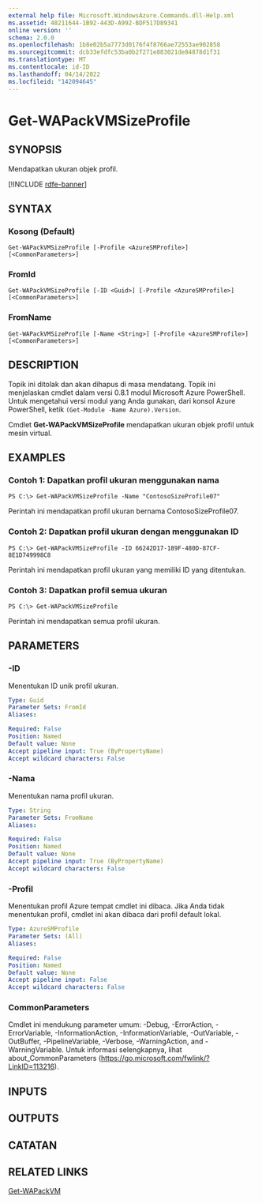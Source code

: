 ```yaml
---
external help file: Microsoft.WindowsAzure.Commands.dll-Help.xml
ms.assetid: 48211644-1B92-443D-A992-BDF517D89341
online version: ''
schema: 2.0.0
ms.openlocfilehash: 1b8e02b5a7773d0176f4f8766ae72553ae902858
ms.sourcegitcommit: dcb33efdfc53ba0b2f271e883021de84878d1f31
ms.translationtype: MT
ms.contentlocale: id-ID
ms.lasthandoff: 04/14/2022
ms.locfileid: "142094645"
---
```

# Get-WAPackVMSizeProfile

## SYNOPSIS
Mendapatkan ukuran objek profil.

[!INCLUDE [rdfe-banner](../../includes/rdfe-banner.md)]

## SYNTAX

### Kosong (Default)
```
Get-WAPackVMSizeProfile [-Profile <AzureSMProfile>] [<CommonParameters>]
```

### FromId
```
Get-WAPackVMSizeProfile [-ID <Guid>] [-Profile <AzureSMProfile>] [<CommonParameters>]
```

### FromName
```
Get-WAPackVMSizeProfile [-Name <String>] [-Profile <AzureSMProfile>] [<CommonParameters>]
```

## DESCRIPTION
Topik ini ditolak dan akan dihapus di masa mendatang.
Topik ini menjelaskan cmdlet dalam versi 0.8.1 modul Microsoft Azure PowerShell.
Untuk mengetahui versi modul yang Anda gunakan, dari konsol Azure PowerShell, ketik `(Get-Module -Name Azure).Version`.

Cmdlet **Get-WAPackVMSizeProfile** mendapatkan ukuran objek profil untuk mesin virtual.

## EXAMPLES

### Contoh 1: Dapatkan profil ukuran menggunakan nama
```
PS C:\> Get-WAPackVMSizeProfile -Name "ContosoSizeProfile07"
```

Perintah ini mendapatkan profil ukuran bernama ContosoSizeProfile07.

### Contoh 2: Dapatkan profil ukuran dengan menggunakan ID
```
PS C:\> Get-WAPackVMSizeProfile -ID 66242D17-189F-480D-87CF-8E1D749998C8
```

Perintah ini mendapatkan profil ukuran yang memiliki ID yang ditentukan.

### Contoh 3: Dapatkan profil semua ukuran
```
PS C:\> Get-WAPackVMSizeProfile
```

Perintah ini mendapatkan semua profil ukuran.

## PARAMETERS

### -ID
Menentukan ID unik profil ukuran.

```yaml
Type: Guid
Parameter Sets: FromId
Aliases:

Required: False
Position: Named
Default value: None
Accept pipeline input: True (ByPropertyName)
Accept wildcard characters: False
```

### -Nama
Menentukan nama profil ukuran.

```yaml
Type: String
Parameter Sets: FromName
Aliases:

Required: False
Position: Named
Default value: None
Accept pipeline input: True (ByPropertyName)
Accept wildcard characters: False
```

### -Profil
Menentukan profil Azure tempat cmdlet ini dibaca.
Jika Anda tidak menentukan profil, cmdlet ini akan dibaca dari profil default lokal.

```yaml
Type: AzureSMProfile
Parameter Sets: (All)
Aliases:

Required: False
Position: Named
Default value: None
Accept pipeline input: False
Accept wildcard characters: False
```

### CommonParameters
Cmdlet ini mendukung parameter umum: -Debug, -ErrorAction, -ErrorVariable, -InformationAction, -InformationVariable, -OutVariable, -OutBuffer, -PipelineVariable, -Verbose, -WarningAction, and -WarningVariable. Untuk informasi selengkapnya, lihat about_CommonParameters (https://go.microsoft.com/fwlink/?LinkID=113216).

## INPUTS

## OUTPUTS

## CATATAN

## RELATED LINKS

[Get-WAPackVM](./Get-WAPackVM.md)


